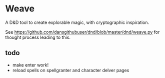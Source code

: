 # Weave
A D&D tool to create explorable magic, with cryptographic inspiration.

See https://github.com/dansgithubuser/dnd/blob/master/dnd/weave.py for thought process leading to this.

## todo
- make enter work!
- reload spells on spellgranter and character delver pages

